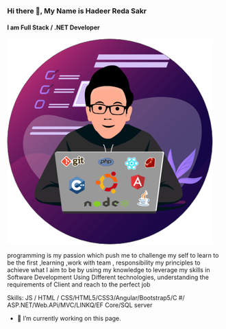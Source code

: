 
### Hi there 👋, My Name is Hadeer Reda Sakr
#### I am Full Stack / .NET Developer




![Screenshot of a comment on a GitHub issue showing an image, added in the Markdown, of an Octocat smiling and raising a tentacle.](https://raw.githubusercontent.com/konyan/konyan/master/images/profile.png)







programming is my passion which push me to challenge my self to learn to be the first ,learning ,work with team , responsibility my principles to achieve what I aim to be by using my knowledge to leverage my skills in Software Development Using Different technologies, understanding the requirements of Client and reach to the perfect job

Skills:  JS / HTML / CSS/HTML5/CSS3/Angular/Bootstrap5/C #/ ASP.NET/Web.APi/MVC/LINKQ/EF Core/SQL server

- 🔭 I’m currently working on this page. 














